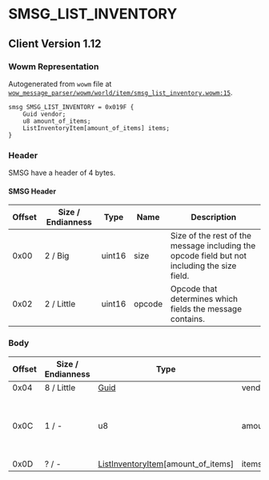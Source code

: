 # SMSG_LIST_INVENTORY

## Client Version 1.12

### Wowm Representation

Autogenerated from `wowm` file at [`wow_message_parser/wowm/world/item/smsg_list_inventory.wowm:15`](https://github.com/gtker/wow_messages/tree/main/wow_message_parser/wowm/world/item/smsg_list_inventory.wowm#L15).
```rust,ignore
smsg SMSG_LIST_INVENTORY = 0x019F {
    Guid vendor;
    u8 amount_of_items;
    ListInventoryItem[amount_of_items] items;
}
```
### Header

SMSG have a header of 4 bytes.

#### SMSG Header

| Offset | Size / Endianness | Type   | Name   | Description |
| ------ | ----------------- | ------ | ------ | ----------- |
| 0x00   | 2 / Big           | uint16 | size   | Size of the rest of the message including the opcode field but not including the size field.|
| 0x02   | 2 / Little        | uint16 | opcode | Opcode that determines which fields the message contains.|

### Body

| Offset | Size / Endianness | Type | Name | Description | Comment |
| ------ | ----------------- | ---- | ---- | ----------- | ------- |
| 0x04 | 8 / Little | [Guid](../spec/packed-guid.md) | vendor |  |  |
| 0x0C | 1 / - | u8 | amount_of_items |  | cmangos: 0 displays Vendor has no inventory |
| 0x0D | ? / - | [ListInventoryItem](listinventoryitem.md)[amount_of_items] | items |  |  |

